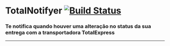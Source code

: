 # TotalNotifyer [![Build Status](https://travis-ci.com/iLuiizUHD/totalTrackerNotifyer.svg?branch=master)](https://travis-ci.com/iLuiizUHD/totalTrackerNotifyer)
### Te notifica quando houver uma alteração no status da sua entrega com a transportadora TotalExpress
---
## 
